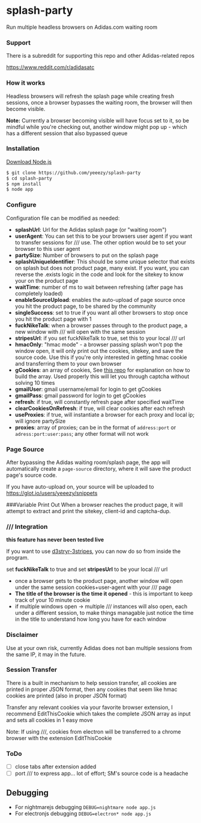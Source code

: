# splash-party
Run multiple headless browsers on Adidas.com waiting room

### Support
There is a subreddit for supporting this repo and other Adidas-related repos

https://www.reddit.com/r/adidasatc

### How it works
Headless browsers will refresh the splash page while creating fresh sessions, once a browser bypasses the waiting room, the browser will then become visible.

**Note:** Currently a browser becoming visible will have focus set to it, so be mindful while you're checking out, another window might pop up - which has a different session that also bypassed queue

### Installation

[Download Node.js](https://nodejs.org/en/download/)

```sh
$ git clone https://github.com/yeeezy/splash-party
$ cd splash-party
$ npm install
$ node app 
```

### Configure
Configuration file can be modified as needed:

* **splashUrl**: Url for the Adidas splash page (or "waiting room")
* **userAgent**: You can set this to be your browsers user agent if you want to transfer sessions for /// use. The other option would be to set your browser to this user agent
* **partySize**: Number of browsers to put on the splash page
* **splashUniqueIdentifier**: This should be some unique selector that exists on splash but does not product page, many exist. If you want, you can reverse the .exists logic in the code and look for the sitekey to know your on the product page
* **waitTime**: number of ms to wait between refreshing (after page has completely loaded)
* **enableSourceUpload**: enables the auto-upload of page source once you hit the product page, to be shared by the community
* **singleSuccess**: set to true if you want all other browsers to stop once you hit the product page with 1
* **fuckNikeTalk**: when a browser passes through to the product page, a new window with /// will open with the same session
* **stripesUrl**: if you set fuckNikeTalk to true, set this to your local /// url
* **hmacOnly**: "hmac mode" - a browser passing splash won't pop the window open, it will only print out the cookies, sitekey, and save the source code. Use this if you're only interested in getting hmac cookie and transferring them to your own browser
* **gCookies**: an array of cookies, See [this repo](https://github.com/yeeezy/captcha-cookies) for explanation on how to build the array. Used properly this will let you through captcha without solving 10 times
* **gmailUser**: gmail username/email for login to get gCookies
* **gmailPass**: gmail password for login to get gCookies
* **refresh**: if true, will constantly refresh page after specified waitTime
* **clearCookiesOnRefresh**: if true, will clear cookies after each refresh
* **useProxies**: if true, will instantiate a browser for each proxy and local ip; will ignore partySize
* **proxies**: array of proxies; can be in the format of `address:port` or `adress:port:user:pass`; any other format will not work

### Page Source
After bypassing the Adidas waiting room/splash page, the app will automatically create a `page-source` directory, where it will save the product page's source code.

If you have auto-upload on, your source will be uploaded to https://glot.io/users/yeeezy/snippets

###Variable Print Out
When a browser reaches the product page, it will attempt to extract and print the sitekey, client-id and captcha-dup.

### /// Integration

**this feature has never been tested live**

If you want to use [d3stryr-3stripes](https://github.com/thenikedestroyer/d3stryr-3stripes), you can now do so from inside the program.

set **fuckNikeTalk** to true and set **stripesUrl** to be your local /// url

* once a browser gets to the product page, another window will open under the same session cookies+user-agent with your /// page
* **The title of the browser is the time it opened** - this is important to keep track of your 10 minute cookie
* if multiple windows open -> multiple /// instances will also open, each under a different session, to make things managable just notice the time in the title to understand how long you have for each window

### Disclaimer
Use at your own risk, currently Adidas does not ban multiple sessions from the same IP, it may in the future.

### Session Transfer
There is a built in mechanism to help session transfer, all cookies are printed in proper JSON format, then any cookies that seem like hmac cookies are printed (also in proper JSON format)

Transfer any relevant cookies via your favorite browser extension, I recommend EditThisCookie which takes the complete JSON array as input and sets all cookies in 1 easy move

Note: If using ///, cookies from electron will be transferred to a chrome browser with the extension EditThisCookie

### ToDo
- [ ] close tabs after extension added
- [ ] port /// to express app... lot of effort; SM's source code is a headache

## Debugging
* For nightmarejs debugging ```DEBUG=nightmare node app.js```
* For electronjs debugging ```DEBUG=electron* node app.js```
